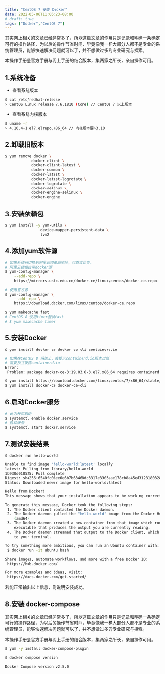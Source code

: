 ```yaml
---
title: "CentOS 7 安装 Docker"
date: 2022-05-06T11:05:23+08:00
# draft: true
tags: ["Docker","CentOS 7"]
---
```


其实网上相关的文章已经非常多了，所以这篇文章的作用只是记录和明确一条确定可行的操作路径，为以后的操作节省时间，毕竟像我一样大部分人都不是专业的系统管理员，能够快速解决问题就可以了，并不想做过多的专业研究与探索。

本操作手册是官方手册与网上手册的结合版本，集两家之所长，亲自操作可用。

## 1.系统准备

- 查看系统版本

```bash
$ cat /etc/redhat-release
> CentOS Linux release 7.6.1810 (Core) // CentOs 7 以上版本
```

- 查看系统内核版本

```bash
$ uname -r
> 4.10.4-1.el7.elrepo.x86_64 // 内核版本要>3.10
```

## 2.卸载旧版本

```bash
$ yum remove docker \
            docker-client \
            docker-client-latest \
            docker-common \
            docker-latest \
            docker-latest-logrotate \
            docker-logrotate \
            docker-selinux \
            docker-engine-selinux \
            docker-engine
```

## 3.安装依赖包

```bash
$ yum install -y yum-utils \
                device-mapper-persistent-data \
                lvm2
```

## 4.添加yum软件源

```bash
# 如果系统已切换到阿里云镜像源地址，可跳过此步。
# 阿里云镜像自带docker源
$ yum-config-manager \
    --add-repo \
    https://mirrors.ustc.edu.cn/docker-ce/linux/centos/docker-ce.repo

# 使用官方源
$ yum-config-manager \
    --add-repo \
    https://download.docker.com/linux/centos/docker-ce.repo

$ yum makecache fast
# CentOS 8 使用timer替换fast
# $ yum makecache timer
```

## 5.安装Docker

```bash
$ yum install docker-ce docker-ce-cli containerd.io

# 如果在CentOS 8 系统上，会提示containerd.io版本过低
# 需要独立安装containerd.io
Error:
 Problem: package docker-ce-3:19.03.6-3.el7.x86_64 requires containerd.io >= 1.2.2-3, but none of the providers can be installeddnf install

$ yum install https://download.docker.com/linux/centos/7/x86_64/stable/Packages/containerd.io-1.2.6-3.3.el7.x86_64.rpm
$ yum install docker-ce docker-ce-cli
```

## 6.启动Docker服务

```bash
# 设为开机启动
$ systemctl enable docker.service
# 启动服务
$ systemctl start docker.service
```

## 7.测试安装结果

```bash
$ docker run hello-world

Unable to find image 'hello-world:latest' locally
latest: Pulling from library/hello-world
1b930d010525: Pull complete
Digest: sha256:6540fc08ee6e6b7b63468dc3317e3303aae178cb8a45ed3123180328bcc1d20f
Status: Downloaded newer image for hello-world:latest

Hello from Docker!
This message shows that your installation appears to be working correctly.

To generate this message, Docker took the following steps:
 1. The Docker client contacted the Docker daemon.
 2. The Docker daemon pulled the "hello-world" image from the Docker Hub.
    (amd64)
 3. The Docker daemon created a new container from that image which runs the
    executable that produces the output you are currently reading.
 4. The Docker daemon streamed that output to the Docker client, which sent it
    to your terminal.

To try something more ambitious, you can run an Ubuntu container with:
 $ docker run -it ubuntu bash

Share images, automate workflows, and more with a free Docker ID:
 https://hub.docker.com/

For more examples and ideas, visit:
 https://docs.docker.com/get-started/
```

若能正常输出以上信息，则说明安装成功。

## 8.安装 docker-compose
其实网上相关的文章已经非常多了，所以这篇文章的作用只是记录和明确一条确定可行的操作路径，为以后的操作节省时间，毕竟像我一样大部分人都不是专业的系统管理员，能够快速解决问题就可以了，并不想做过多的专业研究与探索。

本操作手册是官方手册与网上手册的结合版本，集两家之所长，亲自操作可用。

```bash
$ yum -y install docker-compose-plugin

$ docker compose version

Docker Compose version v2.5.0
```
